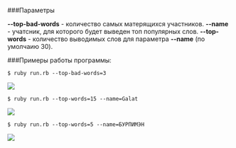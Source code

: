 ###Параметры

**--top-bad-words** - количество самых матерящихся участников.
**--name** - учатсник, для которого будет выведен топ популярных слов.
**--top-words** - количество выводимых слов для параметра **--name** (по умолчаию 30).

###Примеры работы программы:

```
$ ruby run.rb --top-bad-words=3
```
![](https://pp.userapi.com/c849320/v849320869/30aa4/VhrHln52-dc.jpg)
```
$ ruby run.rb --top-words=15 --name=Galat
```
![](https://pp.userapi.com/c849320/v849320869/30aab/5DH3_QObTS4.jpg)
```
$ ruby run.rb --top-words=5 --name=БУРПИМЭН
```
![](https://pp.userapi.com/c834300/v834300784/18c6ff/Tz7XwznLAs8.jpg)
